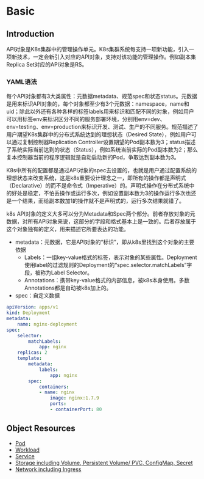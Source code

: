 # Basic
## Introduction

API对象是K8s集群中的管理操作单元。K8s集群系统每支持一项新功能，引入一项新技术，一定会新引入对应的API对象，支持对该功能的管理操作。例如副本集Replica Set对应的API对象是RS。

### YAML语法

每个API对象都有3大类属性：元数据metadata、规范spec和状态status。元数据是用来标识API对象的，每个对象都至少有3个元数据：namespace，name和uid；除此以外还有各种各样的标签labels用来标识和匹配不同的对象，例如用户可以用标签env来标识区分不同的服务部署环境，分别用env=dev、env=testing、env=production来标识开发、测试、生产的不同服务。规范描述了用户期望K8s集群中的分布式系统达到的理想状态（Desired State），例如用户可以通过复制控制器Replication  Controller设置期望的Pod副本数为3；status描述了系统实际当前达到的状态（Status），例如系统当前实际的Pod副本数为2；那么复本控制器当前的程序逻辑就是自动启动新的Pod，争取达到副本数为3。

K8s中所有的配置都是通过API对象的spec去设置的，也就是用户通过配置系统的理想状态来改变系统，这是k8s重要设计理念之一，即所有的操作都是声明式（Declarative）的而不是命令式（Imperative）的。声明式操作在分布式系统中的好处是稳定，不怕丢操作或运行多次，例如设置副本数为3的操作运行多次也还是一个结果，而给副本数加1的操作就不是声明式的，运行多次结果就错了。

k8s API对象的定义大多可以分为Metadata和Spec两个部分。前者存放对象的元数据，对所有API对象来说，这部分的字段和格式基本上是一致的。后者存放属于这个对象独有的定义，用来描述它所要表达的功能。

- metadata：元数据，它是API对象的“标识”，即从k8s里找到这个对象的主要依据
  - Labels：一组key-value格式的标签，表示对象的某些属性。Deployment使用label的过滤规则的Deployment的“spec.selector.matchLabels”字段，被称为Label Selector。
  - Annotations：携带key-value格式的内部信息，被k8s本身使用。多数Annotations都是自动被k8s加上的。
- spec：自定义数据

```yaml
apiVersion: apps/v1
kind: Deployment
metadata: 
	name: nginx-deployment
spec: 
	selector: 
		matchLabels: 
			app: nginx 
	replicas: 2 
	template: 
		metadata: 
			labels: 
				app: nginx 
		spec: 
			containers: 
			- name: nginx 
				image: nginx:1.7.9 
				ports: 
				- containerPort: 80
```

## Object Resources

- [Pod](pod/README.md)
- [Workload](workload/README.md)
- [Service](service/README.md)
- [Storage including Volume, Persistent Volume/ PVC, ConfigMap, Secret](storage/README.md)
- [Network including Ingress](network/README.md)
